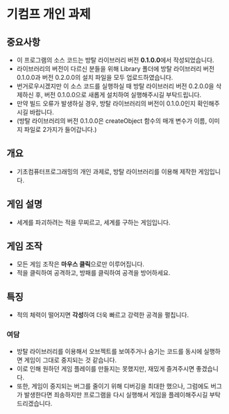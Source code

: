 # 기컴프 개인 과제
## 중요사항
- 이 프로그램의 소스 코드는 방탈 라이브러리 버전 **0.1.0.0**에서 작성되었습니다.
- 라이브러리의 버전이 다르신 분들을 위해 Library 폴더에 방탈 라이브러리 버전 0.1.0.0과 버전 0.2.0.0의 설치 파일을 모두 업로드하였습니다.
- 번거로우시겠지만 이 소스 코드를 실행하실 때 방탈 라이브러리 버전 0.2.0.0을 삭제하신 후, 버전 0.1.0.0으로 새롭게 설치하여 실행해주시길 부탁드립니다.
- 만약 빌드 오류가 발생하실 경우, 방탈 라이브러리의 버전이 0.1.0.0인지 확인해주시길 바랍니다.
- (방탈 라이브러리의 버전 0.1.0.0은 createObject 함수의 매개 변수가 이름, 이미지 파일로 2가지가 들어갑니다.)

## 개요
- 기초컴퓨터프로그래밍의 개인 과제로, 방탈 라이브러리를 이용해 제작한 게임입니다.

## 게임 설명
- 세계를 파괴하려는 적을 무찌르고, 세계를 구하는 게임입니다.

## 게임 조작
- 모든 게임 조작은 **마우스 클릭**으로만 이루어집니다.
- 적을 클릭하여 공격하고, 방패를 클릭하여 공격을 방어하세요.

## 특징
- 적의 체력이 떨어지면 **각성**하여 더욱 빠르고 강력한 공격을 펼칩니다.

### 여담
- 방탈 라이브러리를 이용해서 오브젝트를 보여주거나 숨기는 코드를 동시에 실행하면 게임이 그대로 중지되는 것 같습니다.
- 이로 인해 원하던 게임 플레이를 만들지는 못했지만, 재밌게 즐겨주시면 좋겠습니다.
- 또한, 게임이 중지되는 버그를 줄이기 위해 디버깅을 최대한 했으나, 그럼에도 버그가 발생한다면 죄송하지만 프로그램을 다시 실행해서 게임을 플레이해주시길 부탁드리겠습니다.
